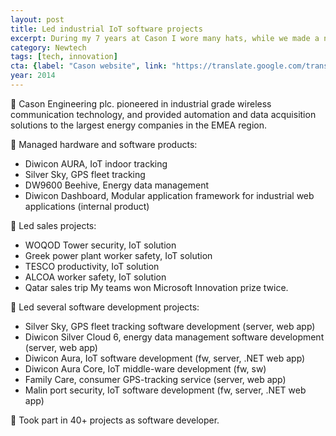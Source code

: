 ```yaml
---
layout: post
title: Led industrial IoT software projects
excerpt: During my 7 years at Cason I wore many hats, while we made a new generation of industrial applications forerunning today's IoT solutions by a decade.
category: Newtech
tags: [tech, innovation]
cta: {label: "Cason website", link: "https://translate.google.com/translate?sl=hu&tl=en&js=y&prev=_t&hl=en&ie=UTF-8&u=https%3A%2F%2Fcason.hu%2Fportfolio%2F&edit-text="}
year: 2014
---
```


🏢 Cason Engineering plc. pioneered in industrial grade wireless communication technology, and provided automation and data acquisition solutions to the largest energy companies in the EMEA region.

🤠 Managed hardware and software products:
- Diwicon AURA, IoT indoor tracking
- Silver Sky, GPS fleet tracking
- DW9600 Beehive, Energy data management
- Diwicon Dashboard, Modular application framework for industrial web applications (internal product)

🤠 Led sales projects:
- WOQOD Tower security, IoT solution
- Greek power plant worker safety, IoT solution
- TESCO productivity, IoT solution
- ALCOA worker safety, IoT solution
- Qatar sales trip
My teams won Microsoft Innovation prize twice.

🤠 Led several software development projects:
- Silver Sky, GPS fleet tracking software development (server, web app)
- Diwicon Silver Cloud 6, energy data management software development (server, web app)
- Diwicon Aura, IoT software development (fw, server, .NET web app)
- Diwicon Aura Core, IoT middle-ware development (fw, sw)
- Family Care, consumer GPS-tracking service (server, web app)
- Malin port security, IoT software development (fw, server, .NET web app)

🤠 Took part in 40+ projects as software developer.